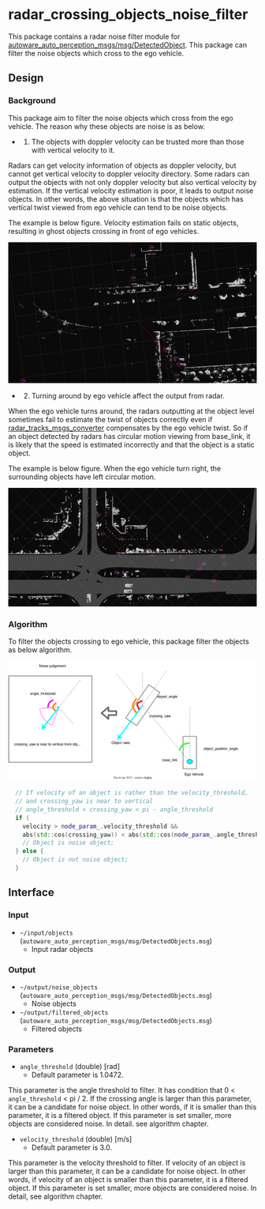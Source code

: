 # radar_crossing_objects_noise_filter

This package contains a radar noise filter module for [autoware_auto_perception_msgs/msg/DetectedObject](https://gitlab.com/autowarefoundation/autoware.auto/autoware_auto_msgs/-/blob/master/autoware_auto_perception_msgs/msg/DetectedObject.idl).
This package can filter the noise objects which cross to the ego vehicle.

## Design

### Background

This package aim to filter the noise objects which cross from the ego vehicle.
The reason why these objects are noise is as below.

- 1. The objects with doppler velocity can be trusted more than those with vertical velocity to it.

Radars can get velocity information of objects as doppler velocity, but cannot get vertical velocity to doppler velocity directory.
Some radars can output the objects with not only doppler velocity but also vertical velocity by estimation.
If the vertical velocity estimation is poor, it leads to output noise objects.
In other words, the above situation is that the objects which has vertical twist viewed from ego vehicle can tend to be noise objects.

The example is below figure.
Velocity estimation fails on static objects, resulting in ghost objects crossing in front of ego vehicles.

![vertical_velocity_objects](docs/vertical_velocity_objects.png)

- 2. Turning around by ego vehicle affect the output from radar.

When the ego vehicle turns around, the radars outputting at the object level sometimes fail to estimate the twist of objects correctly even if [radar_tracks_msgs_converter](https://github.com/autowarefoundation/autoware.universe/tree/main/perception/radar_tracks_msgs_converter) compensates by the ego vehicle twist.
So if an object detected by radars has circular motion viewing from base_link, it is likely that the speed is estimated incorrectly and that the object is a static object.

The example is below figure.
When the ego vehicle turn right, the surrounding objects have left circular motion.

![turning_around](docs/turning_around.png)

### Algorithm

To filter the objects crossing to ego vehicle, this package filter the objects as below algorithm.

![algorithm](docs/radar_crossing_objects_noise_filter.drawio.svg)

```cpp
  // If velocity of an object is rather than the velocity_threshold,
  // and crossing_yaw is near to vertical
  // angle_threshold < crossing_yaw < pi - angle_threshold
  if (
    velocity > node_param_.velocity_threshold &&
    abs(std::cos(crossing_yaw)) < abs(std::cos(node_param_.angle_threshold))) {
    // Object is noise object;
  } else {
    // Object is not noise object;
  }
```

## Interface

### Input

- `~/input/objects` (`autoware_auto_perception_msgs/msg/DetectedObjects.msg`)
  - Input radar objects

### Output

- `~/output/noise_objects` (`autoware_auto_perception_msgs/msg/DetectedObjects.msg`)
  - Noise objects
- `~/output/filtered_objects` (`autoware_auto_perception_msgs/msg/DetectedObjects.msg`)
  - Filtered objects

### Parameters

- `angle_threshold` (double) [rad]
  - Default parameter is 1.0472.

This parameter is the angle threshold to filter. It has condition that 0 < `angle_threshold` < pi / 2. If the crossing angle is larger than this parameter, it can be a candidate for noise object. In other words, if it is smaller than this parameter, it is a filtered object.
If this parameter is set smaller, more objects are considered noise. In detail. see algorithm chapter.

- `velocity_threshold` (double) [m/s]
  - Default parameter is 3.0.

This parameter is the velocity threshold to filter. If velocity of an object is larger than this parameter, it can be a candidate for noise object. In other words, if velocity of an object is smaller than this parameter, it is a filtered object.
If this parameter is set smaller, more objects are considered noise. In detail, see algorithm chapter.
